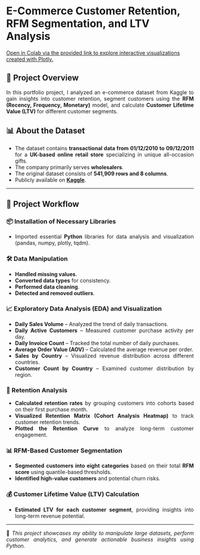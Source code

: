 # **E-Commerce Customer Retention, RFM Segmentation, and LTV Analysis**

<a href="https://colab.research.google.com/drive/1oLiHebsiNKsZwtIjGJ8AwtXDpn-A0eEe?usp=sharing" target="_blank">Open in Colab via the provided link to explore interactive visualizations created with Plotly.</a>

<div style="text-align: justify">
  
## 📌 Project Overview
In this portfolio project, I analyzed an e-commerce dataset from Kaggle to gain insights into customer retention, segment customers using the **RFM (Recency, Frequency, Monetary)** model, and calculate **Customer Lifetime Value (LTV)** for different customer segments.

## 📊 About the Dataset
- The dataset contains **transactional data from 01/12/2010 to 09/12/2011** for a **UK-based online retail store** specializing in unique all-occasion gifts.
- The company primarily serves **wholesalers**.
- The original dataset consists of **541,909 rows and 8 columns**.
- Publicly available on **[Kaggle](https://www.kaggle.com/datasets/carrie1/ecommerce-data)**.

---

## 🔧 Project Workflow
### 📦 Installation of Necessary Libraries
- Imported essential **Python** libraries for data analysis and visualization (pandas, numpy, plotly, tqdm).

### 🛠 Data Manipulation
- **Handled missing values**.
- **Converted data types** for consistency.
- **Performed data cleaning**.
- **Detected and removed outliers**.

### 📈 Exploratory Data Analysis (EDA) and Visualization
- **Daily Sales Volume** – Analyzed the trend of daily transactions.
- **Daily Active Customers** – Measured customer purchase activity per day.
- **Daily Invoice Count** – Tracked the total number of daily purchases.
- **Average Order Value (AOV)** – Calculated the average revenue per order.
- **Sales by Country** – Visualized revenue distribution across different countries.
- **Customer Count by Country** – Examined customer distribution by region.

### 🔄 Retention Analysis
- **Calculated retention rates** by grouping customers into cohorts based on their first purchase month.
- **Visualized Retention Matrix (Cohort Analysis Heatmap)** to track customer retention trends.
- **Plotted the Retention Curve** to analyze long-term customer engagement.

### 📊 RFM-Based Customer Segmentation
- **Segmented customers into eight categories** based on their total **RFM score** using quantile-based thresholds.
- **Identified high-value customers** and potential churn risks.

### 💰 Customer Lifetime Value (LTV) Calculation
- **Estimated LTV for each customer segment**, providing insights into long-term revenue potential.

---

🚀 *This project showcases my ability to manipulate large datasets, perform customer analytics, and generate actionable business insights using Python.*

</div>
